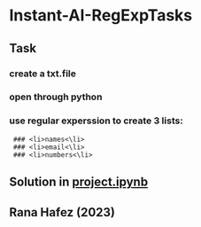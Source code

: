 # Instant-AI-RegExpTasks

## Task
### create a txt.file
### open through python
### use regular experssion to create 3 lists: 
     ### <li>names<\li>
     ### <li>email<\li>
     ### <li>numbers<\li>

## Solution in [project.ipynb](https://github.com/RanaHafez/Instant-AI-RegExpTasks/blob/main/project.ipynb) 
## Rana Hafez (2023)
